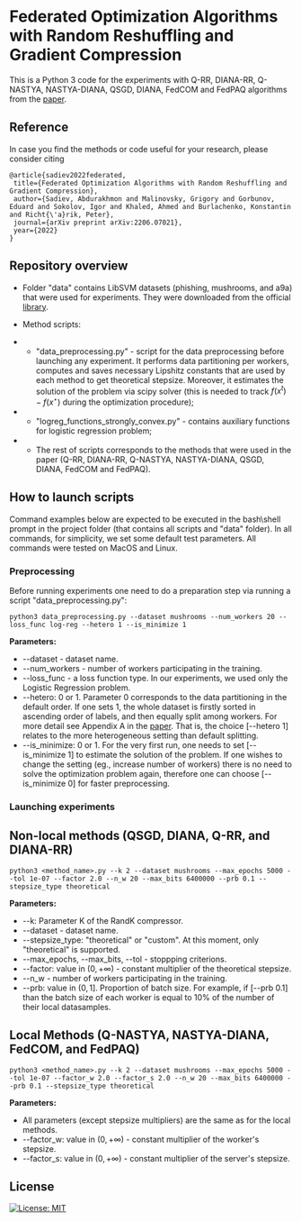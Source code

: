# Federated Optimization Algorithms with Random Reshuffling and Gradient Compression

This is a Python 3 code for the experiments with Q-RR, DIANA-RR, Q-NASTYA, NASTYA-DIANA, QSGD, DIANA, FedCOM and FedPAQ algorithms from the [paper](https://arxiv.org/abs/2206.07021).

 ## Reference
 In case you find the methods or code useful for your research, please consider citing

 ```
@article{sadiev2022federated,
  title={Federated Optimization Algorithms with Random Reshuffling and Gradient Compression},
  author={Sadiev, Abdurakhmon and Malinovsky, Grigory and Gorbunov, Eduard and Sokolov, Igor and Khaled, Ahmed and Burlachenko, Konstantin and Richt{\'a}rik, Peter},
  journal={arXiv preprint arXiv:2206.07021},
  year={2022}
}

 ```
 ## Repository overview
 - Folder "data" contains LibSVM datasets (phishing, mushrooms, and a9a) that were used for experiments. They were downloaded from the official [library](https://www.csie.ntu.edu.tw/~cjlin/libsvmtools/datasets/).

 - Method scripts:
 - - "data\_preprocessing.py" - script for the data preprocessing before launching any experiment. It performs data partitioning per workers, computes and saves necessary Lipshitz constants that are used by each method to get theoretical stepsize. Moreover, it estimates the solution of the problem via scipy solver (this is needed to track $f(x^t) - f(x^{\star})$ during the optimization procedure);
 - - "logreg_functions\_strongly\_convex.py" - contains auxiliary functions for logistic regression problem;
 - -  The rest of scripts corresponds to the methods that were used in the paper (Q-RR, DIANA-RR, Q-NASTYA, NASTYA-DIANA, QSGD, DIANA, FedCOM and FedPAQ).

## How to launch scripts

Command examples below are expected to be executed in the bash\shell prompt in the project folder (that contains all scripts and "data" folder). In all commands, for simplicity, we set some default test parameters. All commands were tested on MacOS and Linux.

### Preprocessing
Before running experiments one need to do a preparation step via running a script "data\_preprocessing.py":

```
python3 data_preprocessing.py --dataset mushrooms --num_workers 20 --loss_func log-reg --hetero 1 --is_minimize 1
```

**Parameters:**
- --dataset - dataset name.
- --num_workers - number of workers participating in the training.
- --loss_func - a loss function type. In our experiments, we used only the Logistic Regression problem. 
- --hetero: 0 or 1. Parameter 0 corresponds to the data partitioning in the default order. If one sets 1, the whole dataset is firstly
sorted in ascending order of labels, and then equally split among workers. For more detail see Appendix A in the [paper](https://arxiv.org/abs/2206.07021). That is, the choice \[--hetero 1\] relates to the more heterogeneous setting than default splitting.
- --is_minimize: 0 or 1. For the very first run, one needs to set \[--is_minimize 1\] to estimate the solution of the problem.
If one wishes to change the setting (eg., increase number of workers) there is no need to solve the optimization problem again, therefore one can choose \[--is_minimize 0\] for faster preprocessing.

### Launching experiments

## Non-local methods (QSGD, DIANA, Q-RR, and DIANA-RR)
```
python3 <method_name>.py --k 2 --dataset mushrooms --max_epochs 5000 --tol 1e-07 --factor 2.0 --n_w 20 --max_bits 6400000 --prb 0.1 --stepsize_type theoretical
```
**Parameters:**
- --k: Parameter K of the RandK compressor.
- --dataset - dataset name.
- --stepsize_type: "theoretical" or "custom". At this moment, only "theoretical" is supported.
- --max_epochs, --max_bits, --tol - stoppping criterions.
- --factor: <float> value in $(0,+\infty)$ - constant multiplier of the theoretical stepsize.
- --n_w - number of workers participating in the training.
- --prb: <float> value in $(0,1]$. Proportion of batch size. For example, if \[--prb 0.1\] than the batch size of each worker is equal to 10% of the number of their local datasamples.

## Local Methods (Q-NASTYA, NASTYA-DIANA, FedCOM, and FedPAQ)
```
python3 <method_name>.py --k 2 --dataset mushrooms --max_epochs 5000 --tol 1e-07 --factor_w 2.0 --factor_s 2.0 --n_w 20 --max_bits 6400000 --prb 0.1 --stepsize_type theoretical
```
**Parameters:**
- All parameters (except stepsize multipliers) are the same as for the local methods.
- --factor_w: <float> value in $(0,+\infty)$ - constant multiplier of the worker's stepsize.
- --factor_s: <float> value in $(0,+\infty)$ - constant multiplier of the server's stepsize.
 
 ## License
 [![License: MIT](https://img.shields.io/badge/License-MIT-yellow.svg)](https://opensource.org/licenses/MIT)
